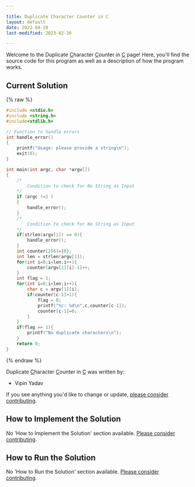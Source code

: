 ```yaml
---

title: Duplicate Character Counter in C
layout: default
date: 2022-04-28
last-modified: 2023-02-26

---
```


Welcome to the Duplicate [C](https://sampleprograms.io/languages/c)haracter [C](https://sampleprograms.io/languages/c)ounter in [C](https://sampleprograms.io/languages/c) page! Here, you'll find the source code for this program as well as a description of how the program works.

## Current Solution

{% raw %}

```c
#include <stdio.h>
#include <string.h>
#include<stdlib.h>

// Function to handle errors
int handle_error()
{
    printf("Usage: please provide a string\n");
    exit(0);
}

int main(int argc, char *argv[])
{
    /*
        Condition to check for No String as Input
    */
    if (argc !=2 )
    {
        handle_error();
    }
    /*
        Condition to check for No String as Input
    */
    if(strlen(argv[1]) == 0){
        handle_error();
    }
    int counter[256]={0};
    int len = strlen(argv[1]);
    for(int i=0;i<len;i++){
        counter[argv[1][i]-1]++;
    }
    int flag = 1;
    for(int i=0;i<len;i++){
        char c = argv[1][i];
        if(counter[c-1]>1){
            flag = 0;
            printf("%c: %d\n",c,counter[c-1]);
            counter[c-1]=0;
        }
    }
    if(flag == 1){
        printf("No duplicate characters\n");
    }
    return 0;
}
```

{% endraw %}

Duplicate [C](https://sampleprograms.io/languages/c)haracter [C](https://sampleprograms.io/languages/c)ounter in [C](https://sampleprograms.io/languages/c) was written by:

- Vipin Yadav

If you see anything you'd like to change or update, [please consider contributing](https://github.com/TheRenegadeCoder/sample-programs).

## How to Implement the Solution

No 'How to Implement the Solution' section available. [Please consider contributing](https://github.com/TheRenegadeCoder/sample-programs-website).

## How to Run the Solution

No 'How to Run the Solution' section available. [Please consider contributing](https://github.com/TheRenegadeCoder/sample-programs-website).